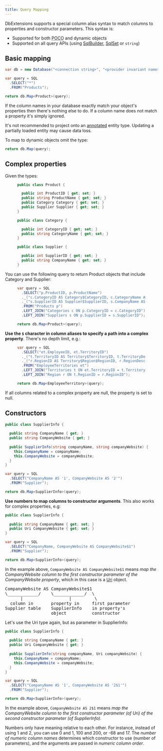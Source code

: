 ```yaml
---
title: Query Mapping
---
```

DbExtensions supports a special column alias syntax to match columns to properties and constructor parameters. This syntax is:

- Supported for both <abbr title="Plain Old CLR Object">POCO</abbr> and dynamic objects
- Supported on all query APIs (using [SqlBuilder], [SqlSet] or `string`)

Basic mapping
-------------
```csharp
var db = new Database("<connection string>", "<provider invariant name>");

var query = SQL
  .SELECT("*")
  .FROM("Products");

return db.Map<Product>(query);
```

If the column names in your database exactly match your object's properties then there's nothing else to do. If a column name does not match a property it's simply ignored.

<div class="note danger" markdown="1">

It's not recommended to project onto an [annotated][annotations] entity type. Updating a partially loaded entity may cause data loss.

</div>

To map to dynamic objects omit the type:

```csharp
return db.Map(query);
```

Complex properties
------------------
Given the types:

<figure class="code" data-highlight-lines="5 6" markdown="1">

```csharp
public class Product {

  public int ProductID { get; set; }
  public string ProductName { get; set; }
  public Category Category { get; set; }
  public Supplier Supplier { get; set; }
}

public class Category {

  public int CategoryID { get; set; }
  public string CategoryName { get; set; }
}

public class Supplier {

  public int SupplierID { get; set; }
  public string CompanyName { get; set; }
}
```

</figure>

You can use the following query to return Product objects that include Category and Supplier:

<figure class="code" data-highlight-lines="3 4" markdown="1">

```csharp
var query = SQL
  .SELECT("p.ProductID, p.ProductName")
  ._("c.CategoryID AS Category$CategoryID, c.CategoryName AS Category$CategoryName")
  ._("s.SupplierID AS Supplier$SupplierID, s.CompanyName AS Supplier$CompanyName")
  .FROM("Products p")
  .LEFT_JOIN("Categories c ON p.CategoryID = c.CategoryID")
  .LEFT_JOIN("Suppliers s ON p.SupplierID = s.SupplierID");

return db.Map<Product>(query);
```

</figure>

**Use the `$` character in column aliases to specify a path into a complex property**. There's no depth limit, e.g.:

<figure class="code" data-highlight-lines="4" markdown="1">

```csharp
var query = SQL
  .SELECT("et.EmployeeID, et.TerritoryID")
  ._("t.TerritoryID AS Territory$TerritoryID, t.TerritoryDescription AS Territory$TerritoryDescription, t.RegionID AS Territory$RegionID")
  ._("r.RegionID AS Territory$Region$RegionID, r.RegionDescription AS Territory$Region$RegionDescription")
  .FROM("EmployeeTerritories et")
  .LEFT_JOIN("Territories t ON et.TerritoryID = t.TerritoryID")
  .LEFT_JOIN("Region r ON t.RegionID = r.RegionID");

return db.Map<EmployeeTerritory>(query);
```

</figure>

<div class="note">If all columns related to a complex property are null, the property is set to null.</div>

Constructors
------------

```csharp
public class SupplierInfo {
  
  public string CompanyName { get; }
  public string CompanyWebsite { get; }
  
  public SupplierInfo(string companyName, string companyWebsite) {
    this.CompanyName = companyName;
    this.CompanyWebsite = companyWebsite;
  }
}

var query = SQL
  .SELECT("CompanyName AS '1', CompanyWebsite AS '2'")
  .FROM("Supplier");

return db.Map<SupplierInfo>(query);
```

**Use numbers to map columns to constructor arguments**. This also works for complex properties, e.g:

```csharp
public class SupplierInfo {
  
  public string CompanyName { get; set; }
  public Uri CompanyWebsite { get; set; }
}

var query = SQL
  .SELECT("CompanyName, CompanyWebsite AS CompanyWebsite$1")
  .FROM("Supplier");

return db.Map<SupplierInfo>(query);
```

In the example above, `CompanyWebsite AS CompanyWebsite$1` means *map the CompanyWebsite column to the first constructor parameter of the CompanyWebsite property*, which in this case is a [Uri] object.

<pre>
CompanyWebsite AS CompanyWebsite$1
\____________/    \____________/  \
      |                  |         \
  column in       property in     first parameter
Supplier table    SupplierInfo    in property's
                  object          constructor
</pre>

Let's use the Uri type again, but as parameter in SupplierInfo:

```csharp
public class SupplierInfo {
  
  public string CompanyName { get; }
  public Uri CompanyWebsite { get; }
  
  public SupplierInfo(string companyName, Uri companyWebsite) {
    this.CompanyName = companyName;
    this.CompanyWebsite = companyWebsite;
  }
}

var query = SQL
  .SELECT("CompanyName AS '1', CompanyWebsite AS '2$1'")
  .FROM("Supplier");

return db.Map<SupplierInfo>(query);
```

In the example above, `CompanyWebsite AS 2$1` means *map the CompanyWebsite column to the first constructor parameter (of Uri) of the second constructor parameter (of SupplierInfo)*.

<div class="note">Numbers only have meaning relative to each other. For instance, instead of using 1 and 2, you can use 0 and 1, 100 and 200, or -68 and 17. The <em>number of numeric column names</em> determines which constructor to use (number of parameters), and the arguments are passed in <em>numeric column order</em>.</div>

[SqlBuilder]: SqlBuilder.html
[SqlSet]: SqlSet.html
[Uri]: https://msdn.microsoft.com/en-us/library/system.uri
[annotations]: annotations.html
